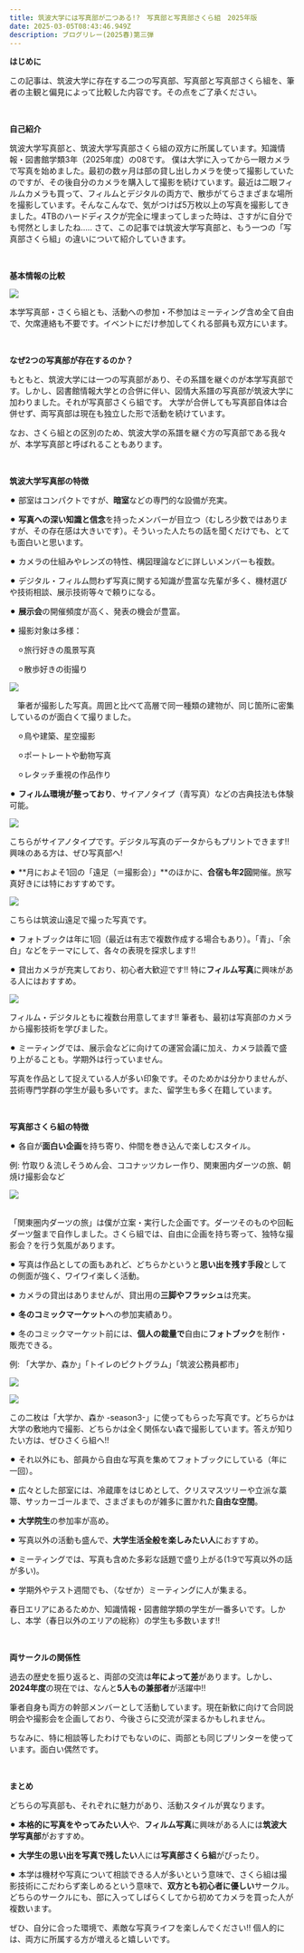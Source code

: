 ```yaml
---
title: 筑波大学には写真部が二つある!?　写真部と写真部さくら組　2025年版
date: 2025-03-05T08:43:46.949Z
description: ブログリレー(2025春)第三弾
---
```

**はじめに**

この記事は、筑波大学に存在する二つの写真部、写真部と写真部さくら組を、筆者の主観と偏見によって比較した内容です。その点をご了承ください。

<br/>

**自己紹介**

筑波大学写真部と、筑波大学写真部さくら組の双方に所属しています。知識情報・図書館学類3年（2025年度）の08です。
僕は大学に入ってから一眼カメラで写真を始めました。最初の数ヶ月は部の貸し出しカメラを使って撮影していたのですが、その後自分のカメラを購入して撮影を続けています。最近は二眼フィルムカメラも買って、フィルムとデジタルの両方で、散歩がてらさまざまな場所を撮影しています。そんなこんなで、気がつけば5万枚以上の写真を撮影してきました。4TBのハードディスクが完全に埋まってしまった時は、さすがに自分でも愕然としましたね…..
さて、この記事では筑波大学写真部と、もう一つの「写真部さくら組」の違いについて紹介していきます。

<br/>

**基本情報の比較**

![](/img/relay2025spring03table.png)

本学写真部・さくら組とも、活動への参加・不参加はミーティング含め全て自由で、欠席連絡も不要です。イベントにだけ参加してくれる部員も双方にいます。

<br/>

**なぜ2つの写真部が存在するのか？**

もともと、筑波大学には一つの写真部があり、その系譜を継ぐのが本学写真部です。しかし、図書館情報大学との合併に伴い、図情大系譜の写真部が筑波大学に加わりました。それが写真部さくら組です。
大学が合併しても写真部自体は合併せず、両写真部は現在も独立した形で活動を続けています。

なお、さくら組との区別のため、筑波大学の系譜を継ぐ方の写真部である我々が、本学写真部と呼ばれることもあります。

<br/>

**筑波大学写真部の特徴**

⚫︎ 部室はコンパクトですが、**暗室**などの専門的な設備が充実。

⚫︎ **写真への深い知識と信念**を持ったメンバーが目立つ（むしろ少数ではありますが、その存在感は大きいです）。そういった人たちの話を聞くだけでも、とても面白いと思います。

⚫︎ カメラの仕組みやレンズの特性、構図理論などに詳しいメンバーも複数。

⚫︎ デジタル・フィルム問わず写真に関する知識が豊富な先輩が多く、機材選びや技術相談、展示技術等々で頼りになる。

⚫︎ **展示会**の開催頻度が高く、発表の機会が豊富。

⚫︎ 撮影対象は多様：

　⚪︎旅行好きの風景写真

　⚪︎散歩好きの街撮り

  

![](/img/Relay2025Spring0301_1.jpg)

　筆者が撮影した写真。周囲と比べて高層で同一種類の建物が、同じ箇所に密集しているのが面白くて撮りました。

　⚪︎鳥や建築、星空撮影

　⚪︎ポートレートや動物写真

　⚪︎レタッチ重視の作品作り

⚫︎ **フィルム環境が整っており**、サイアノタイプ（青写真）などの古典技法も体験可能。

 

![](/img/relay2025spring0302.jpeg)

  こちらがサイアノタイプです。デジタル写真のデータからもプリントできます!! 興味のある方は、ぜひ写真部へ!

⚫︎ **月におよそ1回の「遠足（＝撮影会）」**のほかに、**合宿も年2回**開催。旅写真好きには特におすすめです。

  

![](/img/Relay2025Spring0303_.jpg)

  こちらは筑波山遠足で撮った写真です。

⚫︎ フォトブックは年に1回（最近は有志で複数作成する場合もあり）。「青」、「余白」などをテーマにして、各々の表現を探求します!! 

⚫︎ 貸出カメラが充実しており、初心者大歓迎です!! 特に**フィルム写真**に興味がある人にはおすすめ。

  

![](/img/relay2025spring0304.jpeg)

  フィルム・デジタルともに複数台用意してます!! 筆者も、最初は写真部のカメラから撮影技術を学びました。

⚫︎ ミーティングでは、展示会などに向けての運営会議に加え、カメラ談義で盛り上がることも。学期外は行っていません。

写真を作品として捉えている人が多い印象です。そのためかは分かりませんが、芸術専門学群の学生が最も多いです。また、留学生も多く在籍しています。

<br/>

**写真部さくら組の特徴**

⚫︎ 各自が**面白い企画**を持ち寄り、仲間を巻き込んで楽しむスタイル。

  例: 竹取り＆流しそうめん会、ココナッツカレー作り、関東圏内ダーツの旅、朝焼け撮影会など

  

![](/img/relay2025spring0305.jpeg)

  \
  「関東圏内ダーツの旅」は僕が立案・実行した企画です。ダーツそのものや回転ダーツ盤まで自作しました。さくら組では、自由に企画を持ち寄って、独特な撮影会？を行う気風があります。

⚫︎ 写真は作品としての面もあれど、どちらかというと**思い出を残す手段**としての側面が強く、ワイワイ楽しく活動。

⚫︎ カメラの貸出はありませんが、貸出用の**三脚やフラッシュ**は充実。

⚫︎ **冬のコミックマーケット**への参加実績あり。

⚫︎ 冬のコミックマーケット前には、**個人の裁量で**自由に**フォトブック**を制作・販売できる。

  例: 「大学か、森か」「トイレのピクトグラム」「筑波公務員都市」

  

![](/img/relay2025spring0306.jpeg)

  

![](/img/relay2025spring0307.jpeg)

  この二枚は「大学か、森か -season3-」に使ってもらった写真です。どちらかは大学の敷地内で撮影、どちらかは全く関係ない森で撮影しています。答えが知りたい方は、ぜひさくら組へ!!

⚫︎ それ以外にも、部員から自由な写真を集めてフォトブックにしている（年に一回）。

⚫︎ 広々とした部室には、冷蔵庫をはじめとして、クリスマスツリーや立派な藁箒、サッカーゴールまで、さまざまものが雑多に置かれた**自由な空間**。

⚫︎ **大学院生**の参加率が高め。

⚫︎ 写真以外の活動も盛んで、**大学生活全般を楽しみたい人**におすすめ。

⚫︎ ミーティングでは、写真も含めた多彩な話題で盛り上がる(1:9で写真以外の話が多い)。

⚫︎ 学期外やテスト週間でも、（なぜか）ミーティングに人が集まる。

春日エリアにあるためか、知識情報・図書館学類の学生が一番多いです。しかし、本学（春日以外のエリアの総称）の学生も多数います!!

<br/>

**両サークルの関係性**

過去の歴史を振り返ると、両部の交流は**年によって差**があります。しかし、**2024年度**の現在では、なんと**5人もの兼部者**が活躍中!!

筆者自身も両方の幹部メンバーとして活動しています。現在新歓に向けて合同説明会や撮影会を企画しており、今後さらに交流が深まるかもしれません。

ちなみに、特に相談等したわけでもないのに、両部とも同じプリンターを使っています。面白い偶然です。

<br/>

**まとめ**

どちらの写真部も、それぞれに魅力があり、活動スタイルが異なります。

⚫︎ **本格的に写真をやってみたい人**や、**フィルム写真**に興味がある人には**筑波大学写真部**がおすすめ。

⚫︎ **大学生の思い出を写真で残したい**人には**写真部さくら組**がぴったり。

⚫︎ 本学は機材や写真について相談できる人が多いという意味で、さくら組は撮影技術にこだわらず楽しめるという意味で、**双方とも初心者に優しい**サークル。どちらのサークルにも、部に入ってしばらくしてから初めてカメラを買った人が複数います。

ぜひ、自分に合った環境で、素敵な写真ライフを楽しんでください!! 個人的には、両方に所属する方が増えると嬉しいです。
